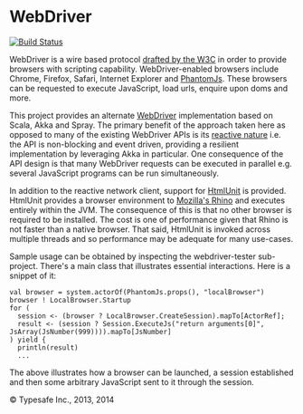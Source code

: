 WebDriver
=========

[![Build Status](https://api.travis-ci.org/typesafehub/webdriver.png?branch=master)](https://travis-ci.org/typesafehub/webdriver)

WebDriver is a wire based protocol [drafted by the W3C](http://www.w3.org/TR/webdriver/)
in order to provide browsers with scripting capability.
WebDriver-enabled browsers include Chrome, Firefox, Safari, Internet Explorer and [PhantomJs](http://phantomjs.org/).
These browsers can be requested to execute JavaScript, load urls, enquire upon doms and more.

This project provides an alternate [WebDriver](http://www.seleniumhq.org/projects/webdriver/) implementation
based on Scala, Akka and Spray. The primary benefit of the approach taken here as opposed to many of the existing
WebDriver APIs is its [reactive nature](http://www.reactivemanifesto.org/) i.e. the API is non-blocking and event
driven, providing a resilient implementation by leveraging Akka in particular. One consequence of the API design is
that many WebDriver requests can be executed in parallel e.g. several JavaScript programs can be run
simultaneously.

In addition to the reactive network client, support for [HtmlUnit](http://htmlunit.sourceforge.net/) is provided.
HtmlUnit provides a browser environment to [Mozilla's Rhino](https://developer.mozilla.org/en/docs/Rhino) and
executes entirely within the JVM. The consequence of this is that no other browser is required to be installed.
The cost is one of performance given that Rhino is not faster than a native browser. That said, HtmlUnit is
invoked across multiple threads and so performance may be adequate for many use-cases.

Sample usage can be obtained by inspecting the webdriver-tester sub-project. There's a main class that
illustrates essential interactions. Here is a snippet of it:

    val browser = system.actorOf(PhantomJs.props(), "localBrowser")
    browser ! LocalBrowser.Startup
    for (
      session <- (browser ? LocalBrowser.CreateSession).mapTo[ActorRef];
      result <- (session ? Session.ExecuteJs("return arguments[0]", JsArray(JsNumber(999)))).mapTo[JsNumber]
    ) yield {
      println(result)
      ...

The above illustrates how a browser can be launched, a session established and then some arbitrary JavaScript
sent to it through the session.

&copy; Typesafe Inc., 2013, 2014
